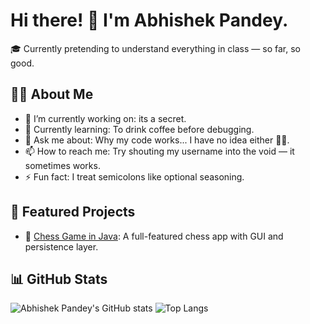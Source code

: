 # Hi there! 👋 I'm Abhishek Pandey.

🎓 Currently pretending to understand everything in class — so far, so good.

## 👨‍💻 About Me

- 🔭 I’m currently working on: its a secret.
- 🌱 Currently learning: To drink coffee before debugging.
- 💬 Ask me about: Why my code works... I have no idea either 🤷‍♂️.
- 📫 How to reach me: Try shouting my username into the void — it sometimes works.
- ⚡ Fun fact: I treat semicolons like optional seasoning.

## 📂 Featured Projects

- 🔗 [Chess Game in Java](https://github.com/abhishekdpandey18/CheckMate-Java): A full-featured chess app with GUI and persistence layer.

## 📊 GitHub Stats

![Abhishek Pandey's GitHub stats](https://github-readme-stats.vercel.app/api?username=abhishekdpandey18&show_icons=true&theme=radical)
![Top Langs](https://github-readme-stats.vercel.app/api/top-langs/?username=abhishekdpandey18&layout=compact&theme=radical)

<!---
abhishekdpandey18/abhishekdpandey18 is a ✨ special ✨ repository because its `README.md` (this file) appears on your GitHub profile.
You can click the Preview link to take a look at your changes.  
---> 
